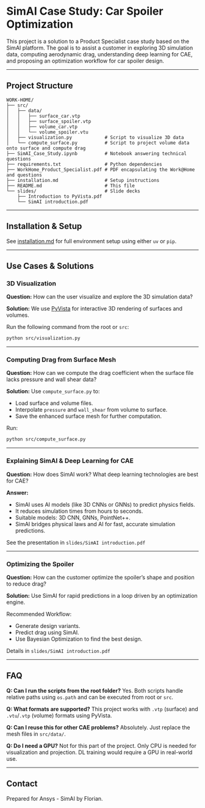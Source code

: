 # SimAI Case Study: Car Spoiler Optimization

This project is a solution to a Product Specialist case study based on the SimAI platform. The goal is to assist a customer in exploring 3D simulation data, computing aerodynamic drag, understanding deep learning for CAE, and proposing an optimization workflow for car spoiler design.

---

## Project Structure

```
WORK-HOME/
├── src/
│   ├── data/
│   │   ├── surface_car.vtp
│   │   ├── surface_spoiler.vtp
│   │   ├── volume_car.vtp
│   │   └── volume_spoiler.vtu
│   ├── visualization.py            # Script to visualize 3D data
│   └── compute_surface.py          # Script to project volume data onto surface and compute drag
├── SimAI_Case_Study.ipynb          # Notebook answering technical questions
├── requirements.txt                # Python dependencies
├── WorkHome_Product_Specialist.pdf # PDF encapsulating the Work@Home and questions
├── installation.md                 # Setup instructions
├── README.md                       # This file
└── slides/                         # Slide decks
    ├── Introduction to PyVista.pdf
    └── SimAI introduction.pdf
```

---

## Installation & Setup

See [installation.md](installation.md) for full environment setup using either `uv` or `pip`.

---

## Use Cases & Solutions

### 3D Visualization

**Question:** How can the user visualize and explore the 3D simulation data?

**Solution:** We use [PyVista](https://docs.pyvista.org) for interactive 3D rendering of surfaces and volumes.

Run the following command from the root or `src`:
```bash
python src/visualization.py
```

---

### Computing Drag from Surface Mesh

**Question:** How can we compute the drag coefficient when the surface file lacks pressure and wall shear data?

**Solution:** Use `compute_surface.py` to:
- Load surface and volume files.
- Interpolate `pressure` and `wall_shear` from volume to surface.
- Save the enhanced surface mesh for further computation.

Run:
```bash
python src/compute_surface.py
```

---

### Explaining SimAI & Deep Learning for CAE

**Question:** How does SimAI work? What deep learning technologies are best for CAE?

**Answer:**
- SimAI uses AI models (like 3D CNNs or GNNs) to predict physics fields.
- It reduces simulation times from hours to seconds.
- Suitable models: 3D CNN, GNNs, PointNet++.
- SimAI bridges physical laws and AI for fast, accurate simulation predictions.

See the presentation in `slides/SimAI introduction.pdf`

---

### Optimizing the Spoiler

**Question:** How can the customer optimize the spoiler’s shape and position to reduce drag?

**Solution:** Use SimAI for rapid predictions in a loop driven by an optimization engine.

Recommended Workflow:
- Generate design variants.
- Predict drag using SimAI.
- Use Bayesian Optimization to find the best design.

Details in `slides/SimAI introduction.pdf`

---

## FAQ

**Q: Can I run the scripts from the root folder?**
Yes. Both scripts handle relative paths using `os.path` and can be executed from root or `src`.

**Q: What formats are supported?**
This project works with `.vtp` (surface) and `.vtu`/`.vtp` (volume) formats using PyVista.

**Q: Can I reuse this for other CAE problems?**
Absolutely. Just replace the mesh files in `src/data/`.

**Q: Do I need a GPU?**
Not for this part of the project. Only CPU is needed for visualization and projection. DL training would require a GPU in real-world use.

---

## Contact
Prepared for Ansys - SimAI by Florian.


